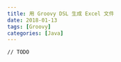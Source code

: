 ```yaml
---
title: 用 Groovy DSL 生成 Excel 文件
date: 2018-01-13
tags: [Groovy]
categories: [Java]
---
```

```
// TODO
```